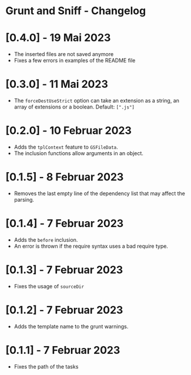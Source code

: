 # Grunt and Sniff - Changelog

# [0.4.0] - 19 Mai 2023

- The inserted files are not saved anymore
- Fixes a few errors in examples of the README file

# [0.3.0] - 11 Mai 2023

- The ``forceDestUseStrict`` option can take an extension
as a string, an array of extensions or a boolean. Default:
``[".js"]``

# [0.2.0] - 10 Februar 2023

- Adds the ``tplContext`` feature to ``GSFileData``.
- The inclusion functions allow arguments in an object.

# [0.1.5] - 8 Februar 2023

- Removes the last empty line of the dependency list that may affect the parsing.

# [0.1.4] - 7 Februar 2023

- Adds the ``before`` inclusion.
- An error is thrown if the require syntax uses a bad require type.

# [0.1.3] - 7 Februar 2023

- Fixes the usage of ``sourceDir``

# [0.1.2] - 7 Februar 2023

- Adds the template name to the grunt warnings.

# [0.1.1] - 7 Februar 2023

- Fixes the path of the tasks